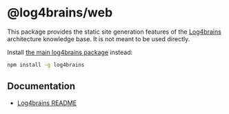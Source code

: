 # @log4brains/web

This package provides the static site generation features of the [Log4brains](https://github.com/thomvaill/log4brains) architecture knowledge base.
It is not meant to be used directly.

Install [the main log4brains package](https://www.npmjs.com/package/log4brains) instead:

```bash
npm install -g log4brains
```

## Documentation

- [Log4brains README](https://github.com/thomvaill/log4brains/blob/master/README.md)
